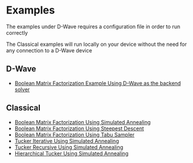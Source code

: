 # Examples
The examples under D-Wave requires a configuration file in order to run correctly

The Classical examples will run locally on your device without the need for any connection to a D-Wave device

## D-Wave ##
* [Boolean Matrix Factorization Example Using D-Wave as the backend solver](D-Wave_matrix_factorization.ipynb)

## Classical ##
* [Boolean Matrix Factorization Using Simulated Annealing](matrix_factorization_simulated_annealing.ipynb)
* [Boolean Matrix Factorization Using Steepest Descent](matrix_factorization_steepest_descent.py)
* [Boolean Matrix Factorization Using Tabu Sampler](matrix_factorization_tabu_sampler.py)
* [Tucker Iterative Using Simulated Annealing](tucker_iterative_simulated_annealing.py)
* [Tucker Recursive Using Simulated Annealing](tucker_recursive_simulated_annealing.py)
* [Hierarchical Tucker Using Simulated Annealing](hierarchical_tucker_simulated_annealing.py)
